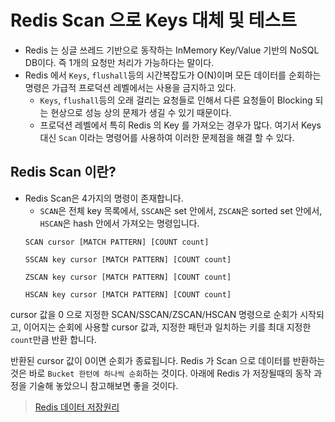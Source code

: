 # Redis Scan 으로 Keys 대체 및 테스트

- Redis 는 싱글 쓰레드 기반으로 동작하는 InMemory Key/Value 기반의 NoSQL DB이다. 즉 1개의 요청만 처리가 가능하다는 말이다.
- Redis 에서 `Keys`, `flushall`등의 시간복잡도가 O(N)이며 모든 데이터를 순회하는 명령은 가급적 프로덕션 레벨에서는 사용을 금지하고 있다.
  - `Keys`, `flushall`등의 오래 걸리는 요청들로 인해서 다른 요청들이 Blocking 되는 현상으로 성능 상의 문제가 생길 수 있기 때문이다.
  - 프로덕션 레벨에서 특히 Redis 의 Key 를 가져오는 경우가 많다. 여기서 Keys 대신 `Scan` 이라는 명령어를 사용하여 이러한 문제점을 해결 할 수 있다.
 


## Redis Scan 이란?
  - Redis Scan은 4가지의 명령이 존재합니다.
    - `SCAN`은 전체 key 목록에서, `SSCAN`은 set 안에서, `ZSCAN`은 sorted set 안에서, `HSCAN`은 hash 안에서 가져오는 명령입니다.
    ~~~redis
    SCAN cursor [MATCH PATTERN] [COUNT count]

    SSCAN key cursor [MATCH PATTERN] [COUNT count]

    ZSCAN key cursor [MATCH PATTERN] [COUNT count]

    HSCAN key cursor [MATCH PATTERN] [COUNT count]
    ~~~

cursor 값을 0 으로 지정한 SCAN/SSCAN/ZSCAN/HSCAN 명령으로 순회가 시작되고, 이어지는 순회에 사용할 cursor 값과, 지정한 패턴과 일치하는 키를 최대 지정한 `count`만큼 반환 합니다.

반환된 cursor 값이 0이면 순회가 종료됩니다. Redis 가 Scan 으로 데이터를 반환하는 것은 바로 `Bucket 한턴에 하나씩 순회`하는 것이다. 아래에 Redis 가 저장될때의 동작 과정을 기술해 놓았으니 참고해보면 좋을 것이다.

>[Redis 데이터 저장원리](https://github.com/russell-seo/TIL/blob/main/DB/RedisApply.md)
